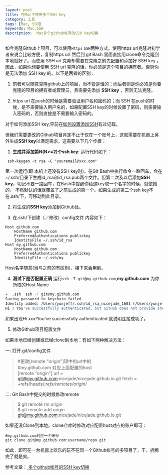 ```yaml
---
layout: post
title: 在Mac下使用多个SSH key
category: 工具
tags: [Mac, SSH]
keywords: Mac,SSH
description:  Mac多个github帐号的SSH key切换
---
```


如今克隆Github上项目，可以使用`Https` `SSH`两种方式。使用https url克隆对初学者来说会比较方便，复制https url 然后到 git Bash 里面直接用clone命令克隆到本地就好了。而使用 SSH url 克隆却需要在克隆之前先配置和添加好 SSH key 。因此，如果你想要使用 SSH url 克隆的话，你必须是这个项目的拥有者。否则你是无法添加 SSH key 的。以下是两者的区别：

1. 前者可以随意克隆github上的项目，而不管是谁的；而后者则是你必须是你要克隆的项目的拥有者或管理员，且需要先添加 **SSH key** ，否则无法克隆。

2. https url 在push的时候是需要验证用户名和密码的；而 SSH 在push的时候，是不需要输入用户名的，如果配置SSH key的时候设置了密码，则需要输入密码的，否则直接是不需要输入密码的。

对于如何添加SSH key,早前在[如何设置添加SSH](http://www.jeffjade.com/2015/06/26/2015-06-26-ssh-setting/)有过记载。

但我们需要更改的Github项目肯定不止于仅在一个账号上，这就需要在机器上另外生成**SSH key**以满足需求，这需要以下几个步骤：

1. **生成并添加第N(N>=2)个ssh key**: 运行代码如下：
```shell
 ssh-keygen -t rsa -C "youremail@xxx.com"  
 ```
第一次运行(即 本机上还没有SSH key时)，在Git Bash中执行命令一路回车，会在~/.ssh/目录下生成id_rsa和id_rsa.pub两个文件。但第二次及以后添加**SSH key**，切记不要一路回车，在Bash中提醒你给这key取一个名字的时候，就依她的， 不然默认的话就覆盖了之前生成的第一个。如果生成的第二个ssh key不在.ssh/下，可移动到此目录。

2. 将生成的**SSH key**添加到Github处。

3. 在.ssh/下创建（／修改）config文件 内容如下：
```
Host github.com  
    HostName github.com  
    PreferredAuthentications publickey  
    IdentityFile ~/.ssh/id_rsa  
Host my.github.com
    HostName github.com  
    PreferredAuthentications publickey  
    IdentityFile ~/.ssh/my  
```
Host名字随意(当与之前的有区别)，接下来会用到。

4. **测试下是否配置正确**
运行`ssh -T git@my.github.com`,**my.github.com** 为你所取的Host Name
```bash
➜  .ssh  ssh -T git@my.github.com
Saving password to keychain failed
Identity added: /Users/yunjeff/.ssh/id_rsa_nicejade_1601 (/Users/yunjeff/.ssh/id_rsa_nicejade_1601)
Hi ! You've successfully authenticated, but GitHub does not provide shell access.
```
如果出现Hi xxx!You've successfully authenticated 就说明连接成功了。

5. 修改Github项目配置文件

如果本地已经创建或已经clone到本地：有如下两种解决方法：

一: 打开.git/config文件

> #更改[remote "origin"]项中的url中的  
#my.github.com 对应上面配置的host  
[remote "origin"]
        url = git@my.github.com:nicejade/nicejade.github.io.git
        fetch = +refs/heads/*:refs/remotes/origin/*

二: Git Bash中提交的时候修改remote

>$ git remote rm origin  
$ git remote add origin git@my.github.com:nicejade/nicejade.github.io.git

如果还没Clone到本地，clone仓库时修改对应配置host对应的账户即可：
```
#my.github.com对应一个账号  
git clone git@my.github.com:username/repo.git  
```
如此，即可在一台机器上欢乐的玩不在同一个Github帐号的多项目了，干，折腾完了就是爽。

参考文章：[ 多个github帐号的SSH key切换](http://blog.csdn.net/itmyhome1990/article/details/42643233?utm_source=tuicool&utm_medium=referral)
